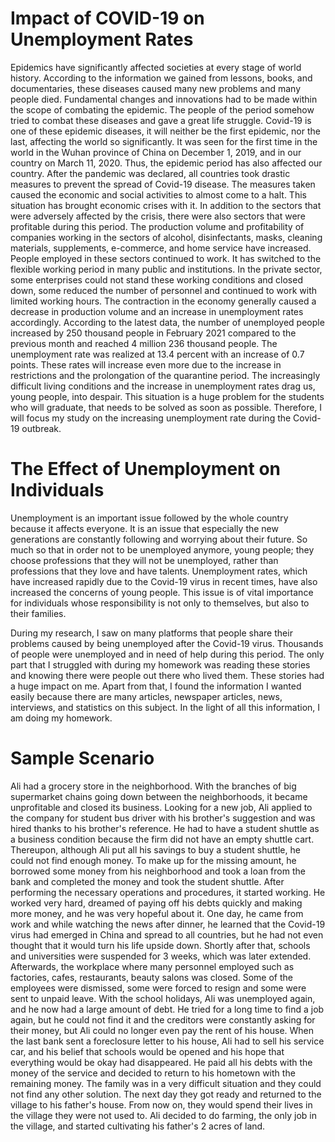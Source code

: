 # Impact of COVID-19 on Unemployment Rates
Epidemics have significantly affected societies at every stage of world history. According to the information we gained from lessons, books, and documentaries, these diseases caused many new problems and many people died. Fundamental changes and innovations had to be made within the scope of combating the epidemic. The people of the period somehow tried to combat these diseases and gave a great life struggle. Covid-19 is one of these epidemic diseases, it will neither be the first epidemic, nor the last, affecting the world so significantly. It was seen for the first time in the world in the Wuhan province of China on December 1, 2019, and in our country on March 11, 2020. Thus, the epidemic period has also affected our country. After the pandemic was declared, all countries took drastic measures to prevent the spread of Covid-19 disease. The measures taken caused the economic and social activities to almost come to a halt. This situation has brought economic crises with it. In addition to the sectors that were adversely affected by the crisis, there were also sectors that were profitable during this period. The production volume and profitability of companies working in the sectors of alcohol, disinfectants, masks, cleaning materials, supplements, e-commerce, and home service have increased. People employed in these sectors continued to work. It has switched to the flexible working period in many public and institutions. In the private sector, some enterprises could not stand these working conditions and closed down, some reduced the number of personnel and continued to work with limited working hours. The contraction in the economy generally caused a decrease in production volume and an increase in unemployment rates accordingly. According to the latest data, the number of unemployed people increased by 250 thousand people in February 2021 compared to the previous month and reached 4 million 236 thousand people. The unemployment rate was realized at 13.4 percent with an increase of 0.7 points. These rates will increase even more due to the increase in restrictions and the prolongation of the quarantine period. The increasingly difficult living conditions and the increase in unemployment rates drag us, young people, into despair. This situation is a huge problem for the students who will graduate, that needs to be solved as soon as possible. Therefore, I will focus my study on the increasing unemployment rate during the Covid-19 outbreak.
# The Effect of Unemployment on Individuals
Unemployment is an important issue followed by the whole country because it affects everyone. It is an issue that especially the new generations are constantly following and worrying about their future. So much so that in order not to be unemployed anymore, young people; they choose professions that they will not be unemployed, rather than professions that they love and have talents. Unemployment rates, which have increased rapidly due to the Covid-19 virus in recent times, have also increased the concerns of young people. This issue is of vital importance for individuals whose responsibility is not only to themselves, but also to their families. 

During my research, I saw on many platforms that people share their problems caused by being unemployed after the Covid-19 virus. Thousands of people were unemployed and in need of help during this period. The only part that I struggled with during my homework was reading these stories and knowing there were people out there who lived them. These stories had a huge impact on me. Apart from that, I found the information I wanted easily because there are many articles, newspaper articles, news, interviews, and statistics on this subject. In the light of all this information, I am doing my homework.
# Sample Scenario
Ali had a grocery store in the neighborhood. With the branches of big supermarket chains going down between the neighborhoods, it became unprofitable and closed its business. Looking for a new job, Ali applied to the company for student bus driver with his brother's suggestion and was hired thanks to his brother's reference. He had to have a student shuttle as a business condition because the firm did not have an empty shuttle cart. Thereupon, although Ali put all his savings to buy a student shuttle, he could not find enough money. To make up for the missing amount, he borrowed some money from his neighborhood and took a loan from the bank and completed the money and took the student shuttle. After performing the necessary operations and procedures, it started working. He worked very hard, dreamed of paying off his debts quickly and making more money, and he was very hopeful about it. One day, he came from work and while watching the news after dinner, he learned that the Covid-19 virus had emerged in China and spread to all countries, but he had not even thought that it would turn his life upside down. Shortly after that, schools and universities were suspended for 3 weeks, which was later extended. Afterwards, the workplace where many personnel employed such as factories, cafes, restaurants, beauty salons was closed. Some of the employees were dismissed, some were forced to resign and some were sent to unpaid leave. With the school holidays, Ali was unemployed again, and he now had a large amount of debt. He tried for a long time to find a job again, but he could not find it and the creditors were constantly asking for their money, but Ali could no longer even pay the rent of his house. When the last bank sent a foreclosure letter to his house, Ali had to sell his service car, and his belief that schools would be opened and his hope that everything would be okay had disappeared. He paid all his debts with the money of the service and decided to return to his hometown with the remaining money. The family was in a very difficult situation and they could not find any other solution. The next day they got ready and returned to the village to his father's house. From now on, they would spend their lives in the village they were not used to. Ali decided to do farming, the only job in the village, and started cultivating his father's 2 acres of land.
